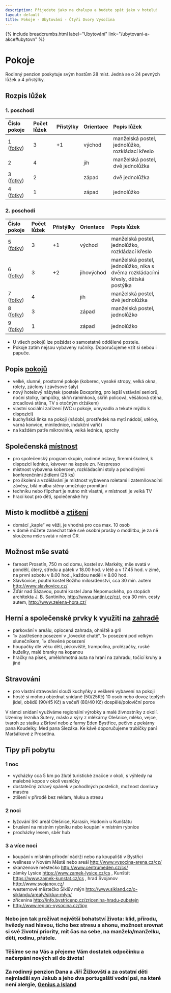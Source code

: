 ```yaml
---
description: Přijedete jako na chalupu a budete spát jako v hotelu!
layout: default
title: Pokoje - Ubytování - Čtyři Dvory Vysočina
---
```


{% include breadcrumbs.html label="Ubytování" link="/ubytovani-a-akce#ubytovn" %}

# Pokoje

Rodinný penzion poskytuje svým hostům 28 míst. Jedná se o 24 pevných lůžek a 4 přistýlky.

## Rozpis lůžek

### 1. poschodí

| Číslo pokoje                           | Počet lůžek | Přistýlky | Orientace | Popis lůžek |
|:---------------------------------------|:------------|:----------|:----------|:------------|
| 1 ([fotky](/fotogalerie#pokoje-1-a-5)) | 3           | +1        | východ    | manželská postel, jednolůžko, rozkládací křeslo |
| 2                                      | 4           |           | jih       | manželská postel, dvě jednolůžka |
| 3 ([fotky](/fotogalerie#pokoje-3-a-7)) | 2           |           | západ     | dvě jednolůžka |
| 4 ([fotky](/fotogalerie#pokoje-4-a-9)) | 1           |           | západ     | jednolůžko |

### 2. poschodí

| Číslo pokoje                           | Počet lůžek | Přistýlky | Orientace  | Popis lůžek |
|:---------------------------------------|:------------|:----------|:-----------|:------------|
| 5 ([fotky](/fotogalerie#pokoje-1-a-5)) | 3           | +1        | východ     | manželská postel, jednolůžko, rozkládací křeslo |
| 6 ([fotky](/fotogalerie#pokoj-6))      | 3           | +2        | jihovýchod | manželská postel, jednolůžko, nika s dvěma rozkládacími křesly, dětská postýlka |
| 7 ([fotky](/fotogalerie#pokoje-3-a-7)) | 4           |           | jih        | manželská postel, dvě jednolůžka |
| 8 ([fotky](/fotogalerie#pokoj-8))      | 3           |           | západ      | manželská postel, jednolůžko |
| 9 ([fotky](/fotogalerie#pokoje-4-a-9)) | 1           |           | západ      | jednolůžko |

- U všech pokojů lze požádat o samostatné oddělené postele. 
- Pokoje zatím nejsou vybaveny ručníky. Doporučujeme vzít si sebou i papuče.
 
## Popis [pokojů](/fotogalerie)

- velké, slunné, prostorné pokoje (koberec, vysoké stropy, velká okna, rolety, záclony i závěsové šály)
- nový hotelový nábytek (postele Boxspring, pro lepší vstávání seniorů, noční stolky, lampičky, skříň ramínková, skříň policová, věšáková stěna, zrcadlová stěna, TV s otočným držákem)
- vlastní sociální zařízení (WC u pokoje, umyvadlo a tekuté mýdlo k dispozici)
- kuchyňská linka na pokoji (nádobí, prostředek na mytí nádobí, utěrky, varná konvice, minilednice, indukční vařič)
- na každém patře mikrovlnka, velká lednice, sprchy

## Společenská [místnost](/fotogalerie-spolecenska-mistnost)

- pro společenský program skupin, rodinné oslavy, firemní školení, k dispozici lednice, kávovar na kapsle zn. Nespresso
- místnost vybavena kobercem, rozkládacími stoly a pohodlnými konferenčními židlemi (25 ks)
- pro školení a vzdělávání je místnost vybavena roletami i zatemňovacími závěsy, bílá malba stěny umožňuje promítání 
- techniku nebo flipchart je nutno mít vlastní, v místnosti je velká TV
- hrací kout pro děti, společenské hry 

## Místo k modlitbě a [ztišení](/fotogalerie-domc-kaple)

- domácí „kaple“ ve věži, je vhodná pro cca max. 10 osob
- v domě můžete zanechat také své osobní prosby o modlitbu, je za ně sloužena mše svatá v rámci ČR. 

## Možnost mše svaté

 - farnost Prosetín, 750 m od domu, kostel sv. Markéty, mše svatá v pondělí, úterý, středu a pátek v 18.00 hod. v létě a v 17.45 hod. v zimě, na první sobotu v 8.00 hod., každou neděli v 8.00 hod.
 - Slavkovice, poutní kostel Božího milosrdenství, cca 30 min. autem http://www.slavkovice.cz/
 - Žďár nad Sázavou, poutní kostel Jana Nepomuckého, po stopách architekta J. B. Santiniho, http://www.santini.cz/cz/, cca 30 min. cesty autem, http://www.zelena-hora.cz/

## Herní a společenské prvky k využití na [zahradě](/fotogalerie-zima)

- parkování v areálu, oplocená zahrada, ohniště a gril
- 1× zastřešené posezení v „lovecké chatě“, 1× posezení pod velkým slunečníkem, 1× dřevěné posezení 
- houpačky dle věku dětí, pískoviště, trampolína, prolézačky, ruské kuželky, malé branky na kopanou
- hračky na písek, umělohmotná auta na hraní na zahradu, točící kruhy a jiné

## Stravování

- pro vlastní stravování slouží kuchyňky a veškeré vybavení na pokoji
- hosté si mohou objednat snídaně (50/25Kč)  10 osob nebo dovoz teplých jídel, obědů (90/45 Kč) a večeří (80/40 Kč) dospělé/poloviční porce 

V rámci snídaní využíváme regionální výrobky a malé živnostníky z okolí. Uzeniny řezníka Šutery, máslo a sýry z mlékárny Olešnice, mléko, vejce, tvaroh ze statku z Brťoví nebo z farmy Eden Bystřice, pečivo z pekárny pana Koudelky. Med pana Slezáka. Ke kávě doporučujeme trubičky paní Maršálkové z Prosetína. 

## Tipy při pobytu

### 1 noc
 - vycházky cca 5 km po žluté turistické značce v okolí, s výhledy na malebné kopce v okolí vesničky
 - dostatečný zdravý spánek v pohodlných postelích, možnost domluvy maséra
 - ztišení v přírodě bez reklam, hluku a stresu


### 2 noci
 - lyžování SKI areál Olešnice, Karasín, Hodonín u Kunštátu
 - bruslení na místním rybníku nebo koupání v místním rybníce 
 - procházky lesem, sběr hub 
 
 
### 3 a více nocí
 - koupání v místním přírodní nádrži nebo na koupališti v Bystřici
 - wellness v Novém Městě nebo areál http://www.vysocina-arena.cz/cz/
 - skanzenové městečko http://www.centrumeden.cz/cs/
 - zámky Lysice https://www.zamek-lysice.cz/cs , Kunštát https://www.zamek-kunstat.cz/cs , hrad Svojanov http://www.svojanov.cz/
 - westernové městečko Šiklův mlýn http://www.sikland.cz/o-siklandu/arealy/sikluv-mlyn/
 - zřícenina http://info.bystricenp.cz/zricenina-hradu-zubstejn
 - http://www.region-vysocina.cz/tipy

### Nebo jen tak prožívat největší bohatství života: klid, přírodu, hvězdy nad hlavou, ticho bez stresu a shonu, možnost srovnat si své životní priority, mít čas na sebe, na manžela/manželku, děti, rodinu, přátele. 

### Těšíme se na Vás a přejeme Vám dostatek odpočinku a načerpání nových sil do života!

### Za rodinný penzion Dana a Jiří Žižkovští a za ostatní děti nejmladší syn Jakub a jeho dva portugalští vodní psi, na které není alergie, [Genius a Island](/fotky)

